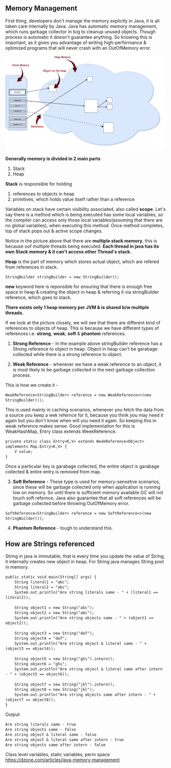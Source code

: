 ## Memory Management

First thing, developers don't manage the memory explictly in Java, it is all taken care internally by Java. Java has 
automatic memory management, which runs garbage collector in b/g to cleanup unused objects. Though process is automatic
it doesn't guarantee anything. So knowing this is important, as it gives you advantage of writing high-performance &
optimized programs that will never crash with an OutOfMemory error.

![Java Memory](https://github.com/deepakmotlani/Notes/blob/master/Core%20Java/images/java-memory-1.jpg)

**Generally memory is divided in 2 main parts**
1. Stack
2. Heap

**Stack** is responsible for holding 
1. references to objects in heap
2. primitives, which holds value itself rather than a reference

Variables on stack have certain visibility associated, also called **scope**. Let's say there is a method which is 
being executed has some local variables, so the compiler can access only those local variables(assuming that there
are no global variables), when executing this method. Once method completes, top of stack pops out & active scope 
changes.

Notice in the picture above that there are **multiple stack memory**, this is because oof multiple threads being executed.
**Each thread in java has its own Stack memory & it can't access other Thread's stack.**

**Heap** is the part of memory which stores actual object, which are refered from references in stack.

```
StringBuilder stringBuilder = new StringBuilder();
```

**new** keyword here is reponsible for ensuring that there is enough free space in heap & creating the object in heap &
referring it via stringBuilder reference, which goes to stack.

**There exists only 1 heap memory per JVM & is shared b/w multiple threads.** 

If we look at the picture closely, we will see that there are different kind of references to objects of heap. This is
because we have different types of references i.e. **strong**, **weak**, **soft** & **phantom** references.

1. **Strong Reference** - In the example above stringBuilder reference has a Strong reference to object in heap. 
Object in heap can't be garabage collected while there is a strong reference to object.

2. **Weak Reference** - whenever we have a weak reference to an object, it is most likely to be garbage collected in
the next garbage collection process.

This is how we create it -
```
WeakReference<StringBuilder> reference = new WeakReference<>(new StringBuilder());
```

This is used mainly in caching scenarios, whenever you fetch the data from a source you keep a wek refernce for it,
because you think you may need it again but you don't know when will you need it again. So keeping this in weak 
reference makes sense. Good implementation for this is WeakHashMap, Entry class extends WeekReference.

```
private static class Entry<K,V> extends WeakReference<Object> implements Map.Entry<K,V> {
	V value;
}
```

Once a particular key is garabage collected, the entire object is garabage collected & entire entry is removed from 
map.

3. **Soft Reference** - These type is used for memory-sensetive scenarios, since these will be garbage collected only
when application is running low on memory. So until there is sufficient memory available GC will not touch soft refernce.
Java also guarantee that all soft references will be garbage collected before throwing OutOfMemory error.

```
SoftReference<StringBuilder> reference = new SoftReference<>(new StringBuilder());
```

4. **Phantom Reference** - tough to understand this.


## How are Strings referenced
String in java is immutable, that is every time you update the value of String, it internally creates new object in 
heap. For String java manages String pool in memory. 

```
public static void main(String[] args) {
	String literal1 = "abc";
	String literal2 = "abc";
	System.out.println("Are string literals same - " + (literal1 == literal2));
	
	String object1 = new String("abc");
	String object2 = new String("abc");
	System.out.println("Are string objects same - " + (object1 == object2));
	
	String object3 = new String("def");
	String object4 = "def";
	System.out.println("Are string object & literal same - " + (object3 == object4));
	
	String object5 = new String("ghi").intern();
	String object6 = "ghi";
	System.out.println("Are string object & literal same after intern - " + (object5 == object6));
	
	String object7 = new String("jkl").intern();
	String object8 = new String("jkl");
	System.out.println("Are string objects same after intern - " + (object7 == object8));
}
```

Output 
```
Are string literals same - true
Are string objects same - false
Are string object & literal same - false
Are string object & literal same after intern - true
Are string objects same after intern - false
```

Class level variables, static variables, perm space
https://dzone.com/articles/java-memory-management


